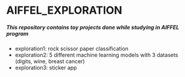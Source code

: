 # AIFFEL_EXPLORATION
##### This repository contains toy projects done while studying in AIFFEL program



* exploration1: rock scissor paper classification
* exploration2: 5 different machine learning models with 3 datasets (digits, wine, breast cancer)
* exploration3: sticker app
